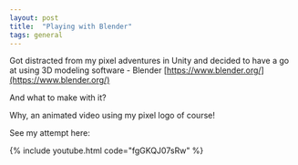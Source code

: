 ```yaml
---
layout: post
title:  "Playing with Blender"
tags: general
---
```


Got distracted from my pixel adventures in Unity and decided to have a go at using 3D modeling software - Blender [https://www.blender.org/](https://www.blender.org/)

And what to make with it?

Why, an animated video using my pixel logo of course!

See my attempt here:

{% include youtube.html code="fgGKQJ07sRw" %}
